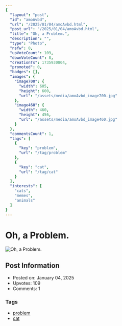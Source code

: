 ```yaml
---
{
  "layout": "post",
  "id": "amoAvbd",
  "url": "/2025/01/04/amoAvbd.html",
  "post_url": "/2025/01/04/amoAvbd.html",
  "title": "Oh, a Problem.",
  "description": "",
  "type": "Photo",
  "nsfw": 0,
  "upVoteCount": 109,
  "downVoteCount": 8,
  "creationTs": 1735930804,
  "promoted": 0,
  "badges": [],
  "images": {
    "image700": {
      "width": 605,
      "height": 600,
      "url": "/assets/media/amoAvbd_image700.jpg"
    },
    "image460": {
      "width": 460,
      "height": 456,
      "url": "/assets/media/amoAvbd_image460.jpg"
    }
  },
  "commentsCount": 1,
  "tags": [
    {
      "key": "problem",
      "url": "/tag/problem"
    },
    {
      "key": "cat",
      "url": "/tag/cat"
    }
  ],
  "interests": [
    "cats",
    "memes",
    "animals"
  ]
}
---
```


# Oh, a Problem.

![Oh, a Problem.](/assets/media/amoAvbd_image700.jpg)

## Post Information

- Posted on: January 04, 2025
- Upvotes: 109
- Comments: 1

### Tags

- [problem](/tag/problem)
- [cat](/tag/cat)
